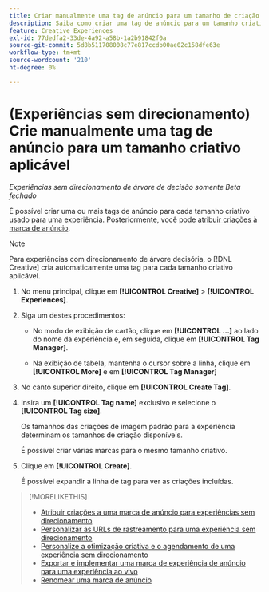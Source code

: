 ```yaml
---
title: Criar manualmente uma tag de anúncio para um tamanho de criação aplicável
description: Saiba como criar uma tag de anúncio para um tamanho criativo específico.
feature: Creative Experiences
exl-id: 77dedfa2-33de-4a92-a58b-1a2b91842f0a
source-git-commit: 5d8b511708008c77e817ccdb00ae02c158dfe63e
workflow-type: tm+mt
source-wordcount: '210'
ht-degree: 0%

---
```


# (Experiências sem direcionamento) Crie manualmente uma tag de anúncio para um tamanho criativo aplicável

*Experiências sem direcionamento de árvore de decisão somente*
*Beta fechado*

É possível criar uma ou mais tags de anúncio para cada tamanho criativo usado para uma experiência. Posteriormente, você pode [atribuir criações à marca de anúncio](experience-tag-assign-creatives.md).

>[!NOTE]
>
>Para experiências com direcionamento de árvore decisória, o [!DNL Creative] cria automaticamente uma tag para cada tamanho criativo aplicável.

1. No menu principal, clique em **[!UICONTROL Creative]** > **[!UICONTROL Experiences]**.

1. Siga um destes procedimentos:

   * No modo de exibição de cartão, clique em **[!UICONTROL ...]** ao lado do nome da experiência e, em seguida, clique em **[!UICONTROL Tag Manager]**.

   * Na exibição de tabela, mantenha o cursor sobre a linha, clique em **[!UICONTROL More]** e em **[!UICONTROL Tag Manager]**

1. No canto superior direito, clique em **[!UICONTROL Create Tag]**.

1. Insira um **[!UICONTROL Tag name]** exclusivo e selecione o **[!UICONTROL Tag size]**.

   Os tamanhos das criações de imagem padrão para a experiência determinam os tamanhos de criação disponíveis.

   É possível criar várias marcas para o mesmo tamanho criativo.<!-- What are the implications? -->

1. Clique em **[!UICONTROL Create]**.

   É possível expandir a linha de tag para ver as criações incluídas.

>[!MORELIKETHIS]
>
>* [Atribuir criações a uma marca de anúncio para experiências sem direcionamento](experience-tag-assign-creatives.md)
>* [Personalizar as URLs de rastreamento para uma experiência sem direcionamento](experience-tracking-urls-no-targeting.md)
>* [Personalize a otimização criativa e o agendamento de uma experiência sem direcionamento](experience-optimization-scheduling-no-targeting.md)
>* [Exportar e implementar uma marca de experiência de anúncio para uma experiência ao vivo](experience-tag-export.md)
>* [Renomear uma marca de anúncio](experience-tag-rename.md)
